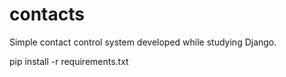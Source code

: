 # contacts

 Simple contact control system developed while studying Django.

pip install -r requirements.txt